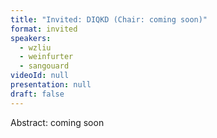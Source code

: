 ```yaml
---
title: "Invited: DIQKD (Chair: coming soon)"
format: invited
speakers:
  - wzliu
  - weinfurter
  - sangouard
videoId: null
presentation: null
draft: false
---
```

Abstract: coming soon


<!-- fields to use above: -->
<!-- videoId: "Vfl9pPh6ipI" -->
<!-- presentation: "/slides/invited-MargaridaPereira.pdf" -->

